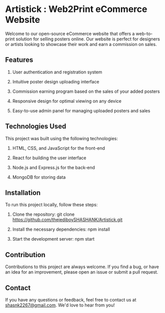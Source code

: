 
# Artistick : Web2Print eCommerce Website

Welcome to our open-source eCommerce website that offers a web-to-print solution for selling posters online. Our website is perfect for designers or artists looking to showcase their work and earn a commission on sales.

## Features
1) User authentication and registration system

2) Intuitive poster design uploading interface

3) Commission earning program based on the sales of your added posters

4) Responsive design for optimal viewing on any device

4) Easy-to-use admin panel for managing uploaded posters and sales


## Technologies Used

This project was built using the following technologies:

1) HTML, CSS, and JavaScript for the front-end

2) React for building the user interface

3) Node.js and Express.js for the back-end

4) MongoDB for storing data


## Installation

To run this project locally, follow these steps:

1) Clone the repository: git clone https://github.com/thejediboySHASHANK/Artistick.git

2) Install the necessary dependencies: npm install

3) Start the development server: npm start

## Contribution 

Contributions to this project are always welcome. If you find a bug, or have an idea for an improvement, please open an issue or submit a pull request.

## Contact 

If you have any questions or feedback, feel free to contact us at shasnk2267@gmail.com. We'd love to hear from you!
